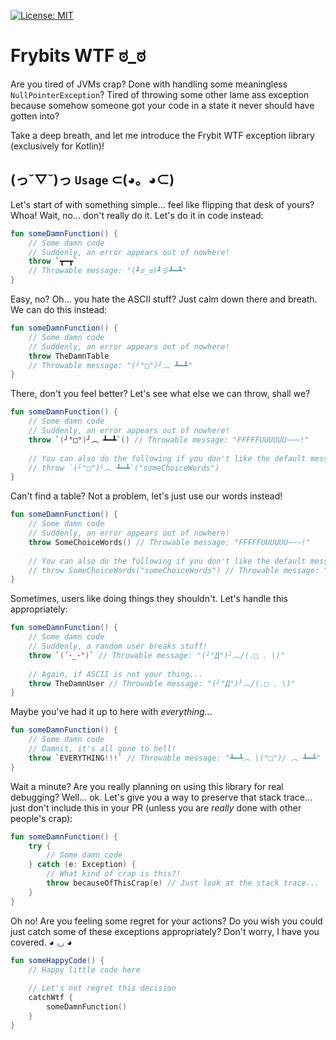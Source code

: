 [![License: MIT](https://img.shields.io/badge/License-MIT-yellow.svg)](https://opensource.org/licenses/MIT)
# Frybits WTF ಠ_ಠ 
Are you tired of JVMs crap? Done with handling some meaningless `NullPointerException`? Tired of throwing some other lame ass exception because somehow someone got your code in a state it never should have gotten into?

Take a deep breath, and let me introduce the Frybit WTF exception library (exclusively for Kotlin)!

## (っ˘▽˘)っ `Usage` ⊂(◕。◕⊂)

Let's start of with something simple... feel like flipping that desk of yours? Whoa! Wait, no... don't really do it. Let's do it in code instead:

```kotlin
fun someDamnFunction() {
    // Some damn code
    // Suddenly, an error appears out of nowhere!
    throw `┳━┳`
    // Throwable message: "(┛ಠ_ಠ)┛彡┻━┻"
}
```

Easy, no? Oh... you hate the ASCII stuff? Just calm down there and breath. We can do this instead:

```kotlin
fun someDamnFunction() {
    // Some damn code
    // Suddenly, an error appears out of nowhere!
    throw TheDamnTable
    // Throwable message: "(╯°□°)╯︵ ┻━┻"
}
```

There, don't you feel better? Let's see what else we can throw, shall we?

```kotlin
fun someDamnFunction() {
    // Some damn code
    // Suddenly, an error appears out of nowhere!
    throw `(╯°□°)╯︵ ┻━┻`() // Throwable message: "FFFFFUUUUUU~~~!"
    
    // You can also do the following if you don't like the default message
    // throw `(╯°□°)╯︵ ┻━┻`("someChoiceWords")
}
```

Can't find a table? Not a problem, let's just use our words instead!

```kotlin
fun someDamnFunction() {
    // Some damn code
    // Suddenly, an error appears out of nowhere!
    throw SomeChoiceWords() // Throwable message: "FFFFFUUUUUU~~~!"
    
    // You can also do the following if you don't like the default message
    // throw SomeChoiceWords("someChoiceWords") // Throwable message: "(　ﾟДﾟ)＜!! someChoiceWords"
}
```

Sometimes, users like doing things they shouldn't. Let's handle this appropriately:

```kotlin
fun someDamnFunction() {
    // Some damn code
    // Suddenly, a random user breaks stuff!
    throw `(´･_･')` // Throwable message: "(╯°Д°)╯︵/(.□ . \)"
    
    // Again, if ASCII is not your thing...
    throw TheDamnUser // Throwable message: "(╯°Д°)╯︵/(.□ . \)"
}
```

Maybe you've had it up to here with _everything_...

```kotlin
fun someDamnFunction() {
    // Some damn code
    // Damnit, it's all gone to hell!
    throw `EVERYTHING!!!` // Throwable message: "┻━┻︵ \(°□°)/ ︵ ┻━┻"
}
```

Wait a minute? Are you really planning on using this library for real debugging? Well... ok. Let's give you a way to preserve that stack trace... just don't include this in your PR (unless you are _really_ done with other people's crap):

```kotlin
fun someDamnFunction() {
    try {
        // Some damn code
    } catch (e: Exception) {
        // What kind of crap is this?!
        throw becauseOfThisCrap(e) // Just look at the stack trace...
    }
}
```

Oh no! Are you feeling some regret for your actions? Do you wish you could just catch some of these exceptions appropriately? Don't worry, I have you covered. ◕ ◡ ◕

```kotlin
fun someHappyCode() {
    // Happy little code here
    
    // Let's not regret this decision
    catchWtf {
        someDamnFunction()
    }
}
```
